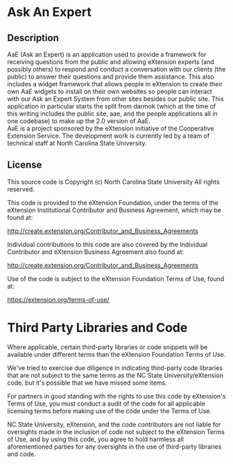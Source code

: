# Ask An Expert

## Description
AaE (Ask an Expert) is an application used to provide a framework for receiving questions from the public and allowing eXtension experts (and possibly others) to respond and conduct a conversation with our clients (the public) to answer their questions and provide them assistance. This also includes a widget framework that allows people in eXtension to create their own AaE widgets to install on their own websites so people can interact with our Ask an Expert System from other sites besides our public site. This application in particular starts the split from darmok (which at the time of this writing includes the public site, aae, and the people applications all in one codebase) to make up the 2.0 version of AaE.  
AaE is a project sponsored by the eXtension initiative of the Cooperative Extension Service. The development work is currently led by a team of technical staff at North Carolina State University.

## License

This source code is Copyright (c) North Carolina State University
All rights reserved.

This code is provided to the eXtension Foundation, under the terms of 
the eXtension Institutional Contributor and Business Agreement, which 
may be found at:

http://create.extension.org/Contributor_and_Business_Agreements

Individual contributions to this code are also covered by the Individual 
Contributor and eXtension Business Agreement also found at:

http://create.extension.org/Contributor_and_Business_Agreements

Use of the code is subject to the eXtension Foundation Terms of Use, found at:

https://extension.org/terms-of-use/

Third Party Libraries and Code
=============================

Where applicable, certain third-party libraries or code snippets will be available 
under different terms than the eXtension Foundation Terms of Use.

We've tried to exercise due diligence in indicating third-party code libraries that
are not subject to the same terms as the NC State University/eXtension code, but
it's possible that we have missed some items. 

For partners in good standing with the rights to use this code by eXtension's
Terms of Use, you must conduct a audit of the code for all applicable licensing
terms before making use of the code under the Terms of Use. 

NC State University, eXtension, and the code contributors are not liable for 
oversights made in the inclusion of code not subject to the eXtension Terms 
of Use, and by using this code, you agree to hold harmless all aforementioned
parties for any oversights in the use of third-party libraries and code.
